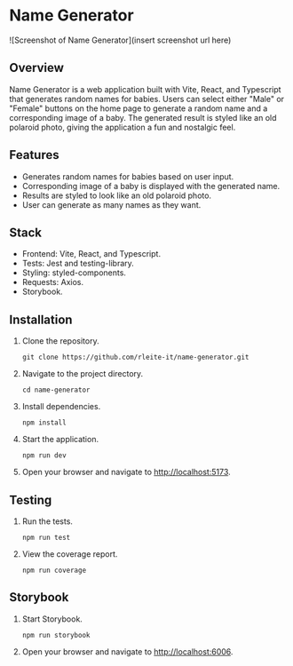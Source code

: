 # Name Generator

![Screenshot of Name Generator](insert screenshot url here)

## Overview

Name Generator is a web application built with Vite, React, and Typescript that generates random names for babies. Users can select either "Male" or "Female" buttons on the home page to generate a random name and a corresponding image of a baby. The generated result is styled like an old polaroid photo, giving the application a fun and nostalgic feel.

## Features

- Generates random names for babies based on user input.
- Corresponding image of a baby is displayed with the generated name.
- Results are styled to look like an old polaroid photo.
- User can generate as many names as they want.

## Stack

- Frontend: Vite, React, and Typescript.
- Tests: Jest and testing-library.
- Styling: styled-components.
- Requests: Axios.
- Storybook.

## Installation

1. Clone the repository.

   `git clone https://github.com/rleite-it/name-generator.git`

2. Navigate to the project directory.

   `cd name-generator`

3. Install dependencies.

   `npm install`

4. Start the application.

   `npm run dev`

5. Open your browser and navigate to [http://localhost:5173](http://localhost:5173).

## Testing

1. Run the tests.

   `npm run test`

2. View the coverage report.

   `npm run coverage`

## Storybook

1. Start Storybook.

   `npm run storybook`

2. Open your browser and navigate to [http://localhost:6006](http://localhost:6006).
